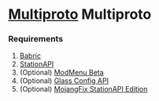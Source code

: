 # [Multiproto](icon/icon.png) Multiproto

### Requirements
1. [Babric](https://babric.github.io/)
2. [StationAPI](https://modrinth.com/mod/stationapi)
3. (Optional) [ModMenu Beta](https://modrinth.com/mod/modmenu-beta)
4. (Optional) [Glass Config API](https://modrinth.com/mod/glass-config-api)
5. (Optional) [MojangFix StationAPI Edition](https://modrinth.com/mod/mojangfix-stationapi-edition)
